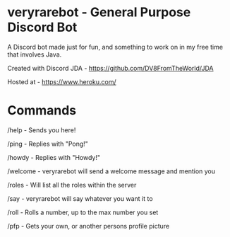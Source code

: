 # veryrarebot - General Purpose Discord Bot

A Discord bot made just for fun, and something to work on in my free time that involves Java.

Created with Discord JDA - https://github.com/DV8FromTheWorld/JDA

Hosted at - https://www.heroku.com/


# Commands

/help - Sends you here!

/ping - Replies with "Pong!"

/howdy - Replies with "Howdy!"

/welcome - veryrarebot will send a welcome message and mention you

/roles - Will list all the roles within the server

/say - veryrarebot will say whatever you want it to

/roll - Rolls a number, up to the max number you set

/pfp - Gets your own, or another persons profile picture
